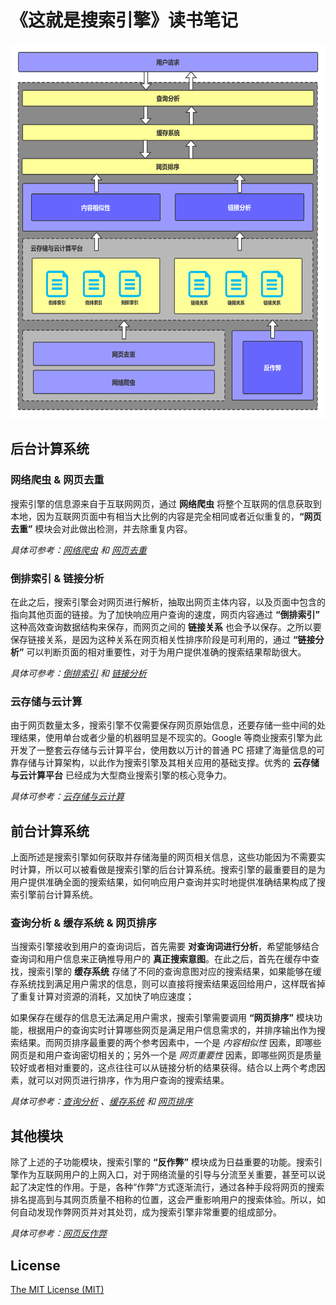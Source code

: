 # 《这就是搜索引擎》读书笔记

<div align="center">    
    <img src="https://github.com/lichangao1826/SearchEngine-Learning/blob/master/resources/%E6%90%9C%E7%B4%A2%E5%BC%95%E6%93%8E%E6%9E%B6%E6%9E%84.png" height=600px />
</div>

## 后台计算系统

### 网络爬虫 & 网页去重

搜索引擎的信息源来自于互联网网页，通过 **网络爬虫** 将整个互联网的信息获取到本地，因为互联网页面中有相当大比例的内容是完全相同或者近似重复的，**“网页去重”** 模块会对此做出检测，并去除重复内容。

*具体可参考：[网络爬虫](./网络爬虫) 和 [网页去重](./网页去重)*

### 倒排索引 & 链接分析

在此之后，搜索引擎会对网页进行解析，抽取出网页主体内容，以及页面中包含的指向其他页面的链接。为了加快响应用户查询的速度，网页内容通过 **“倒排索引”** 这种高效查询数据结构来保存，而网页之间的 **链接关系** 也会予以保存。之所以要保存链接关系，是因为这种关系在网页相关性排序阶段是可利用的，通过 **“链接分析”** 可以判断页面的相对重要性，对于为用户提供准确的搜索结果帮助很大。

*具体可参考：[倒排索引](./倒排索引) 和 [链接分析](./链接分析)*

### 云存储与云计算

由于网页数量太多，搜索引擎不仅需要保存网页原始信息，还要存储一些中间的处理结果，使用单台或者少量的机器明显是不现实的。Google 等商业搜索引擎为此开发了一整套云存储与云计算平台，使用数以万计的普通 PC 搭建了海量信息的可靠存储与计算架构，以此作为搜索引擎及其相关应用的基础支撑。优秀的 **云存储与云计算平台** 已经成为大型商业搜索引擎的核心竞争力。

*具体可参考：[云存储与云计算](./云存储与云计算)*

## 前台计算系统

上面所述是搜索引擎如何获取并存储海量的网页相关信息，这些功能因为不需要实时计算，所以可以被看做是搜索引擎的后台计算系统。搜索引擎的最重要目的是为用户提供准确全面的搜索结果，如何响应用户查询并实时地提供准确结果构成了搜索引擎前台计算系统。

### 查询分析 & 缓存系统 & 网页排序

当搜索引擎接收到用户的查询词后，首先需要 **对查询词进行分析**，希望能够结合查询词和用户信息来正确推导用户的 **真正搜索意图**。在此之后，首先在缓存中查找，搜索引擎的 **缓存系统** 存储了不同的查询意图对应的搜索结果，如果能够在缓存系统找到满足用户需求的信息，则可以直接将搜索结果返回给用户，这样既省掉了重复计算对资源的消耗，又加快了响应速度；

如果保存在缓存的信息无法满足用户需求，搜索引擎需要调用 **“网页排序”** 模块功能，根据用户的查询实时计算哪些网页是满足用户信息需求的，并排序输出作为搜索结果。而网页排序最重要的两个参考因素中，一个是 *内容相似性* 因素，即哪些网页是和用户查询密切相关的；另外一个是 *网页重要性* 因素，即哪些网页是质量较好或者相对重要的，这点往往可以从链接分析的结果获得。结合以上两个考虑因素，就可以对网页进行排序，作为用户查询的搜索结果。

*具体可参考：[查询分析](./查询分析) 、[缓存系统](./缓存系统) 和 [网页排序](./网页排序)*

## 其他模块

除了上述的子功能模块，搜索引擎的 **“反作弊”** 模块成为日益重要的功能。搜索引擎作为互联网用户的上网入口，对于网络流量的引导与分流至关重要，甚至可以说起了决定性的作用。于是，各种“作弊”方式逐渐流行，通过各种手段将网页的搜索排名提高到与其网页质量不相称的位置，这会严重影响用户的搜索体验。所以，如何自动发现作弊网页并对其处罚，成为搜索引擎非常重要的组成部分。

*具体可参考：[网页反作弊](./网页反作弊)*

## License

[The MIT License (MIT)](./LICENSE)
